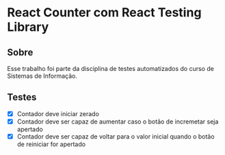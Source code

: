 # React Counter com React Testing Library

## Sobre
Esse trabalho foi parte da disciplina de testes automatizados do curso de Sistemas de Informação.

## Testes
- [x] Contador deve iniciar zerado
- [x] Contador deve ser capaz de aumentar caso o botão de incremetar seja apertado
- [x] Contador deve ser capaz de voltar para o valor inicial quando o botão de reiniciar for apertado
